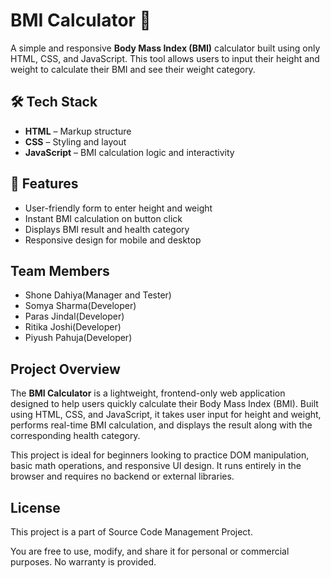 # BMI Calculator 🧮

A simple and responsive **Body Mass Index (BMI)** calculator built using only HTML, CSS, and JavaScript. This tool allows users to input their height and weight to calculate their BMI and see their weight category.

## 🛠️ Tech Stack

- **HTML** – Markup structure  
- **CSS** – Styling and layout  
- **JavaScript** – BMI calculation logic and interactivity

## 🚀 Features

- User-friendly form to enter height and weight
- Instant BMI calculation on button click
- Displays BMI result and health category
- Responsive design for mobile and desktop


## Team Members 
- Shone Dahiya(Manager and Tester)
- Somya Sharma(Developer)
- Paras Jindal(Developer)
- Ritika Joshi(Developer)
- Piyush Pahuja(Developer)

## Project Overview

The **BMI Calculator** is a lightweight, frontend-only web application designed to help users quickly calculate their Body Mass Index (BMI). Built using HTML, CSS, and JavaScript, it takes user input for height and weight, performs real-time BMI calculation, and displays the result along with the corresponding health category.

This project is ideal for beginners looking to practice DOM manipulation, basic math operations, and responsive UI design. It runs entirely in the browser and requires no backend or external libraries.

## License

This project is a part of Source Code Management Project.

You are free to use, modify, and share it for personal or commercial purposes. No warranty is provided.
